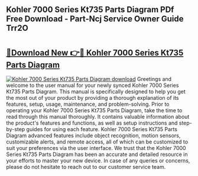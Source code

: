 ## Kohler 7000 Series Kt735 Parts Diagram PDf Free Download - Part-Ncj Service Owner Guide Trr2O

# <h2><a href="http://dfrtpp.blite.top/?on=Kohler+7000+Series+Kt735+Parts+Diagram">🔗Download New 👉🔴 Kohler 7000 Series Kt735 Parts Diagram</a></h2>

[![Kohler 7000 Series Kt735 Parts Diagram download](https://i.imgur.com/lujVjoI.png)](http://dfrtpp.blite.top/?on=Kohler+7000+Series+Kt735+Parts+Diagram)
Greetings and welcome to the user manual for your newly synced Kohler 7000 Series Kt735 Parts Diagram. This manual is specifically designed to help you get the most out of your product by providing a thorough explanation of its features, setup, usage, maintenance, and problem-solving. Prior to operating your Kohler 7000 Series Kt735 Parts Diagram, take the time to read through this manual thoroughly. It contains valuable information about the product's features and functions, as well as setup instructions and step-by-step guides for using each feature. Kohler 7000 Series Kt735 Parts Diagram advanced features include object recognition, motion sensors, customizable alerts, and remote access, all of which can be customized to suit your preferences via the user interface. We trust that the Kohler 7000 Series Kt735 Parts Diagram has been an accurate and detailed resource in your efforts to master your new device. In case of any queries or concerns, please do not hesitate to reach out to our customer service team.
